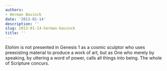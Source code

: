 ```yaml
---
authors:
- Herman Bavinck
date: '2013-01-14'
description: ''
slug: 2013-01-14-herman-bavinck
title: ''
---
```

Elohim is not presented in Genesis 1 as a cosmic sculptor who uses preexisting material to produce a work of art, but as One who merely by speaking, by uttering a word of power, calls all things into being. The whole of Scripture concurs.




